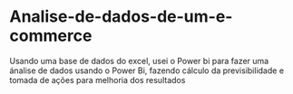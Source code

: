 # Analise-de-dados-de-um-e-commerce
Usando uma base de dados do excel, usei o Power bi para fazer uma ánalise de dados usando o Power Bi, fazendo cálculo da previsibilidade e tomada de ações para melhoria dos resultados
